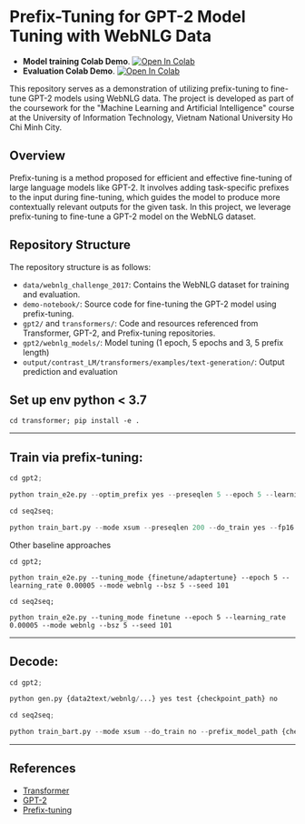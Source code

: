 # Prefix-Tuning for GPT-2 Model Tuning with WebNLG Data
- **Model training Colab Demo**. [![Open In Colab](https://colab.research.google.com/assets/colab-badge.svg)](https://drive.google.com/file/d/1aAkIFPGuwlTbpuW1XpVH4NipG6guQ7mj/view?usp=sharing)
- **Evaluation Colab Demo**. [![Open In Colab](https://colab.research.google.com/assets/colab-badge.svg)](https://drive.google.com/file/d/1aAkIFPGuwlTbpuW1XpVH4NipG6guQ7mj/view?usp=sharing)

This repository serves as a demonstration of utilizing prefix-tuning to fine-tune GPT-2 models using WebNLG data. The project is developed as part of the coursework for the "Machine Learning and Artificial Intelligence" course at the University of Information Technology, Vietnam National University Ho Chi Minh City.

## Overview

Prefix-tuning is a method proposed for efficient and effective fine-tuning of large language models like GPT-2. It involves adding task-specific prefixes to the input during fine-tuning, which guides the model to produce more contextually relevant outputs for the given task. In this project, we leverage prefix-tuning to fine-tune a GPT-2 model on the WebNLG dataset.

## Repository Structure

The repository structure is as follows:

- `data/webnlg_challenge_2017`: Contains the WebNLG dataset for training and evaluation.
- `demo-notebook/`: Source code for fine-tuning the GPT-2 model using prefix-tuning.
- `gpt2/` and `transformers/`: Code and resources referenced from Transformer, GPT-2, and Prefix-tuning repositories.
- `gpt2/webnlg_models/`: Model tuning (1 epoch, 5 epochs and 3, 5 prefix length)
- `output/contrast_LM/transformers/examples/text-generation/`: Output prediction and evaluation

## Set up env python < 3.7

``cd transformer; pip install -e .``

-----------------------------------------------------
## Train via prefix-tuning:

```python
cd gpt2;

python train_e2e.py --optim_prefix yes --preseqlen 5 --epoch 5 --learning_rate 0.00005 --mode webnlg --bsz 5 --seed 101
```


```python
cd seq2seq; 

python train_bart.py --mode xsum --preseqlen 200 --do_train yes --fp16 yes --bsz 16  --epoch 30  --gradient_accumulation_step 3 --learning_rate 0.00005  --mid_dim 800
```


Other baseline approaches 

```
cd gpt2;

python train_e2e.py --tuning_mode {finetune/adaptertune} --epoch 5 --learning_rate 0.00005 --mode webnlg --bsz 5 --seed 101
```

```
cd seq2seq;

python train_e2e.py --tuning_mode finetune --epoch 5 --learning_rate 0.00005 --mode webnlg --bsz 5 --seed 101
```
-----------------------------------------------------

## Decode:

```python
cd gpt2;

python gen.py {data2text/webnlg/...} yes test {checkpoint_path} no
```


```python
cd seq2seq; 

python train_bart.py --mode xsum --do_train no --prefix_model_path {checkpoint_path} --preseqlen {same as training} --mid_dim {same as training}
```

-----------------------------------------------------

## References

- [Transformer](https://github.com/huggingface/transformers)
- [GPT-2](https://github.com/openai/gpt-2)
- [Prefix-tuning](https://github.com/microsoft/PrefixTuning)

